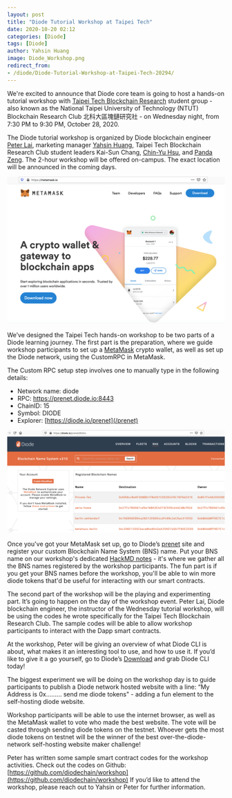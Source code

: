 ```yaml
---
layout: post
title: "Diode Tutorial Workshop at Taipei Tech"
date: 2020-10-20 02:12
categories: [Diode]
tags: [Diode]
author: Yahsin Huang
image: Diode_Workshop.png
redirect_from:
- /diode/Diode-Tutorial-Workshop-at-Taipei-Tech-20294/
---
```


We're excited to announce that Diode core team is going to host a hands-on tutorial workshop with [Taipei Tech Blockchain Research](https://www.facebook.com/NTUTBlockchain/) student group - also known as the National Taipei University of Technology (NTUT) Blockchain Research Club 北科大區塊鏈研究社 - on Wednesday night, from 7:30 PM to 9:30 PM, October 28, 2020.

The Diode tutorial workshop is organized by Diode blockchain engineer [Peter Lai](https://twitter.com/alk03073135), marketing manager [Yahsin Huang](https://twitter.com/YahsinHuang), Taipei Tech Blockchain Research Club student leaders Kai-Sun Chang, [Chin-Yu Hsu](https://twitter.com/chinyuhsu), and [Panda Zeng](https://twitter.com/PandaZeng1). The 2-hour workshop will be offered on-campus. The exact location will be announced in the coming days.

![](../assets/img/blog/Diode_Workshop_wallet.png)

We’ve designed the Taipei Tech hands-on workshop to be two parts of a Diode learning journey. The first part is the preparation, where we guide workshop participants to set up a [MetaMask](https://metamask.io/) crypto wallet, as well as set up the Diode network, using the CustomRPC in MetaMask.

The Custom RPC setup step involves one to manually type in the following details:

- Network name: diode
- RPC: https://prenet.diode.io:8443
- ChainID: 15
- Symbol: DIODE
- Explorer: [https://diode.io/prenet](/prenet)


![](../assets/img/blog/Diode_Workshop_BNS.png)


Once you've got your MetaMask set up, go to Diode’s [prenet](/prenet/#/dns) site and register your custom Blockchain Name System (BNS) name. Put your BNS name on our workshop's dedicated [HackMD notes](https://hackmd.io/zrrhlsUHTTee2xLY8awLpw) - it's where we gather all the BNS names registered by the workshop participants. The fun part is if you get your BNS names before the workshop, you'll be able to win more diode tokens that'd be useful for interacting with our smart contracts.

The second part of the workshop will be the playing and experimenting part. It’s going to happen on the day of the workshop event. Peter Lai, Diode blockchain engineer, the instructor of the Wednesday tutorial workshop, will be using the codes he wrote specifically for the Taipei Tech Blockchain Research Club. The sample codes will be able to allow workshop participants to interact with the Dapp smart contracts.

At the workshop, Peter will be giving an overview of what Diode CLI is about, what makes it an interesting tool to use, and how to use it. If you’d like to give it a go yourself, go to Diode’s [Download](/download/#cli) and grab Diode CLI today! 

The biggest experiment we will be doing on the workshop day is to guide participants to publish a Diode network hosted website with a line: “My Address is 0x……... send me diode tokens" - adding a fun element to the self-hosting diode website. 

Workshop participants will be able to use the internet browser, as well as the MetaMask wallet to vote who made the best website. The vote will be casted through sending diode tokens on the testnet. Whoever gets the most diode tokens on testnet will be the winner of the best over-the-diode-network self-hosting website maker challenge! 

Peter has written some sample smart contract codes for the workshop activities. Check out the codes on Github: [https://github.com/diodechain/workshop](https://github.com/diodechain/workshop) If you’d like to attend the workshop, please reach out to Yahsin or Peter for further information.

